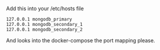 Add this into your /etc/hosts file

```
127.0.0.1 mongodb_primary
127.0.0.1 mongodb_secondary_1
127.0.0.1 mongodb_secondary_2
```

And looks into the docker-compose the port mapping please.